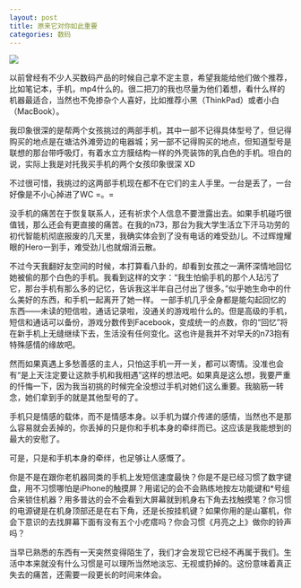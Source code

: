 ```yaml
---
layout: post
title: 原来它对你如此重要
categories: 数码
---
```

![](http://ww1.sinaimg.cn/large/4b91f9d5gy1fulse5wp8sj20sg0lcjvp.jpg)

以前曾经有不少人买数码产品的时候自己拿不定主意，希望我能给他们做个推荐，比如笔记本，手机，mp4什么的。很二把刀的我也尽量为他们着想，看什么样的机器最适合，当然也不免掺杂个人喜好，比如推荐小黑（ThinkPad）或者小白（MacBook）。

我印象很深的是帮两个女孩挑过的两部手机，其中一部不记得具体型号了，但记得购买的地点是在塘沽外滩旁边的电器城；另一部不记得购买的地点，但知道型号是联想的那台带呼吸灯，有着水立方膜结构一样的外壳装饰的乳白色的手机。坦白的说，实际上我是对托我买手机的两个女孩印象很深 XD

不过很可惜，我挑过的这两部手机现在都不在它们的主人手里。一台是丢了，一台好像是不小心掉进了WC =。=

没手机的痛苦在于恢复联系人，还有祈求个人信息不要泄露出去。如果手机碰巧很值钱，那么还会有更直接的痛苦。在我的n73，那台为我大学生活立下汗马功劳的初代智能机彻底报废的几天里，我确实体会到了没有电话的难受劲儿。不过辉煌耀眼的Hero一到手，难受劲儿也就烟消云散。

不过今天我翻好友空间的时候，本打算看八卦的，却看到女孩之一满怀深情地回忆她被偷的那个白色的手机。我看到这样的文字：“我生怕偷手机的那个人玷污了它，那台手机有那么多的记忆，告诉我这半年自己付出了很多。”似乎她生命中的什么美好的东西，和手机一起离开了她一样。
一部手机几乎全身都是能勾起回忆的东西——未读的短信啦，通话记录啦，没通关的游戏啦什么的。但是高级的手机，短信和通话可以备份，游戏分数传到Facebook，变成统一的点数，你的“回忆”将在新手机上无缝继续下去，生活没有任何变化。这也许是我并不对早夭的n73抱有特殊感情的缘故吧。

然而如果真遇上多愁善感的主人，只怕这手机一开一关，都可以寄情。没准也会有“是上天注定要让这款手机和我相遇”这样的想法吧。如果真是这么想，我要严重的忏悔一下，因为我当初挑的时候完全没想过手机对她们这么重要。我脑筋一转念，她们拿到手的就是其他型号的了。

手机只是情感的载体，而不是情感本身。以手机为媒介传递的感情，当然也不是那么容易就会丢掉的，你丢掉的只是你和手机本身的牵绊而已。这应该是我能想到的最大的安慰了。

可是，只是和手机本身的牵绊，也足够让人感慨了。

你是不是在跟你老机器同类的手机上发短信速度最快？你是不是已经习惯了数字键盘，用不习惯哪怕是iPhone的触摸屏？用诺记的会不会熟练地按左功能键和*号组合来锁住机器？用多普达的会不会看到大屏幕就到机身右下角去找触摸笔？你习惯的电源键是在机身顶部还是在右下角，还是长按挂机键？如果你用的是山寨机，你会下意识的去找屏幕下面有没有五个小疙瘩吗？你会习惯《月亮之上》做你的铃声吗？

当早已熟悉的东西有一天突然变得陌生了，我们才会发现它已经不再属于我们。生活中本来就没有什么习惯是可以理所当然地淡忘、无视或扔掉的。这份意味着真正失去的痛苦，还需要一段更长的时间来体会。